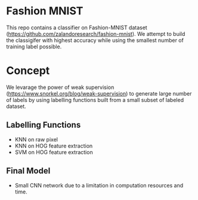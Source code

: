 # Fashion MNIST

This repo contains a classifier on Fashion-MNIST dataset (https://github.com/zalandoresearch/fashion-mnist). We attempt to build the classigifer with highest accuracy while using the smallest number of training label possible. 

# Concept

We levarage the power of weak supervision (https://www.snorkel.org/blog/weak-supervision) to generate large number of labels by using labelling functions built from a small subset of labeled dataset. 

## Labelling Functions
- KNN on raw pixel
- KNN on HOG feature extraction 
- SVM on HOG feature extraction 

## Final Model
- Small CNN network due to a limitation in computation resources and time. 